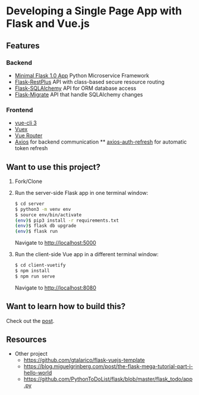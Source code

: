# Developing a Single Page App with Flask and Vue.js

## Features
### Backend
* [Minimal Flask 1.0 App](https://www.fullstackpython.com/flask.html) Python Microservice Framework
* [Flask-RestPlus](http://flask-restplus.readthedocs.io) API with class-based secure resource routing
* [Flask-SQLAlchemy](https://flask-sqlalchemy.palletsprojects.com/en/2.x/) API for ORM database access
* [Flask-Migrate](https://flask-migrate.readthedocs.io/en/latest/) API that handle SQLAlchemy changes
### Frontend
* [vue-cli 3](https://github.com/vuejs/vue-cli/blob/dev/docs/README.md)
* [Vuex](https://vuex.vuejs.org/)
* [Vue Router](https://router.vuejs.org/)
* [Axios](https://github.com/axios/axios/) for backend communication
** [axios-auth-refresh](https://github.com/Flyrell/axios-auth-refresh) for automatic token refresh

## Want to use this project?

1. Fork/Clone

1. Run the server-side Flask app in one terminal window:

    ```sh
    $ cd server
    $ python3 -m venv env
    $ source env/bin/activate
    (env)$ pip3 install -r requirements.txt
    (env)$ flask db upgrade
    (env)$ flask run
    ```

    Navigate to [http://localhost:5000](http://localhost:5000)

1. Run the client-side Vue app in a different terminal window:

    ```sh
    $ cd client-vuetify
    $ npm install
    $ npm run serve
    ```

    Navigate to [http://localhost:8080](http://localhost:8080)

## Want to learn how to build this?

Check out the [post](https://testdriven.io/developing-a-single-page-app-with-flask-and-vuejs).

## Resources
* Other project
  * https://github.com/gtalarico/flask-vuejs-template
  * https://blog.miguelgrinberg.com/post/the-flask-mega-tutorial-part-i-hello-world
  * https://github.com/PythonToDoList/flask/blob/master/flask_todo/app.py
